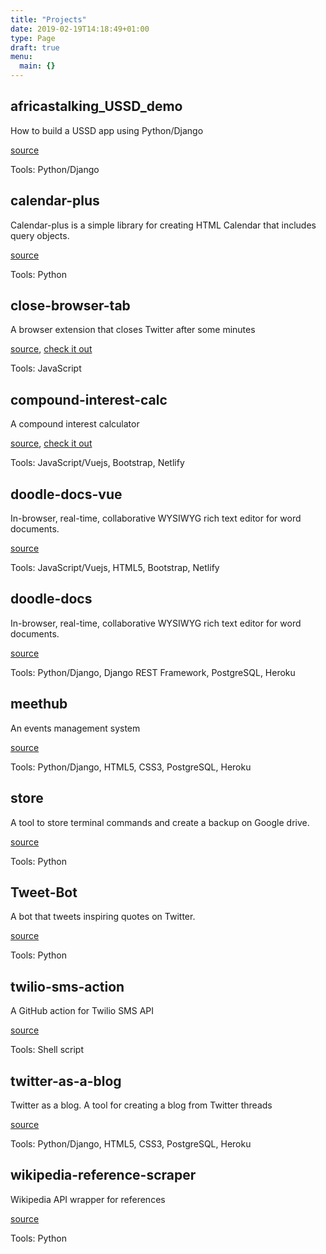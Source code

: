 ```yaml
---
title: "Projects"
date: 2019-02-19T14:18:49+01:00
type: Page
draft: true
menu:
  main: {}
---
```



## africastalking_USSD_demo
How to build a USSD app using Python/Django

[source](https://github.com/iyanuashiri/africastalking_USSD_demo)

Tools: Python/Django


## calendar-plus
Calendar-plus is a simple library for creating HTML Calendar that includes query objects.

[source](https://github.com/iyanuashiri/calendar-plus)

Tools: Python


## close-browser-tab

A browser extension that closes Twitter after some minutes

[source](https://github.com/iyanuashiri/close-browser-tab), [check it out](https://closetab.carrd.co/)

Tools: JavaScript


## compound-interest-calc

A compound interest calculator

[source](https://github.com/iyanuashiri/compound-interest-calc), [check it out](https://iyanuashiri.github.io/compound-interest-calc/)

Tools: JavaScript/Vuejs, Bootstrap, Netlify


## doodle-docs-vue

In-browser, real-time, collaborative WYSIWYG rich text editor for word documents.

[source](https://github.com/iyanuashiri/doodle-docs-vue)

Tools: JavaScript/Vuejs, HTML5, Bootstrap, Netlify


## doodle-docs

In-browser, real-time, collaborative WYSIWYG rich text editor for word documents.

[source](https://github.com/iyanuashiri/doodle-docs)

Tools: Python/Django, Django REST Framework, PostgreSQL, Heroku


## meethub

An events management system

[source](https://github.com/iyanuashiri/meethub)

Tools: Python/Django, HTML5, CSS3, PostgreSQL, Heroku


## store
A tool to store terminal commands and create a backup on Google drive.

[source](https://github.com/iyanuashiri/store)

Tools: Python


## Tweet-Bot
A bot that tweets inspiring quotes on Twitter.

[source](https://github.com/iyanuashiri/Tweet-Bot)

Tools: Python


## twilio-sms-action

A GitHub action for Twilio SMS API

[source](https://github.com/iyanuashiri/twilio-sms-action)

Tools: Shell script


## twitter-as-a-blog
Twitter as a blog. A tool for creating a blog from Twitter threads 

[source](https://github.com/iyanuashiri/Twitter-as-a-blog)

Tools: Python/Django, HTML5, CSS3, PostgreSQL, Heroku


## wikipedia-reference-scraper

Wikipedia API wrapper for references

[source](https://github.com/iyanuashiri/wikipedia-reference-scraper)

Tools: Python





